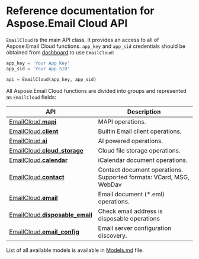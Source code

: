 # Reference documentation for Aspose.Email Cloud API

`EmailCloud` is the main API class. It provides an access to all of Aspose.Email Cloud functions.
`app_key` and `app_sid` credentials should be obtained from [dashboard](https://dashboard.aspose.cloud/#/) to use `EmailCloud`:

```python
app_key = 'Your App Key'
app_sid = 'Your App SID'

api = EmailCloud(app_key, app_sid)
```

All Aspose.Email Cloud functions are divided into groups and represented as `EmailCloud` fields:

API | Description
--- | -----------
[EmailCloud.**mapi**](MapiGroup.md) | MAPI operations.             
[EmailCloud.**client**](ClientGroup.md) | Builtin Email client operations.             
[EmailCloud.**ai**](AiGroup.md) | AI powered operations.             
[EmailCloud.**cloud_storage**](CloudStorageGroup.md) | Cloud file storage operations.             
[EmailCloud.**calendar**](CalendarApi_list.md) | iCalendar document operations.             
[EmailCloud.**contact**](ContactApi_list.md) | Contact document operations. Supported formats: VCard, MSG, WebDav             
[EmailCloud.**email**](EmailApi_list.md) | Email document (*.eml) operations.             
[EmailCloud.**disposable_email**](DisposableEmailApi_list.md) | Check email address is disposable operations             
[EmailCloud.**email_config**](EmailConfigApi_list.md) | Email server configuration discovery.             


List of all available models is available in [Models.md](Models.md) file.